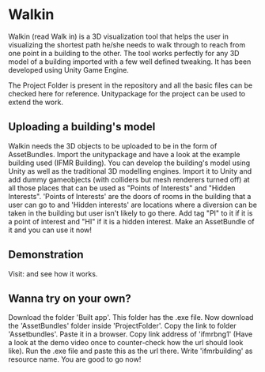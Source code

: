 # Walkin
Walkin (read Walk in) is a 3D visualization tool that helps the user in visualizing the shortest path he/she needs to walk through to reach from one point in a building to the other. The tool works perfectly for any 3D model of a building imported with a few well defined tweaking. It has been developed using Unity Game Engine.

The Project Folder is present in the repository and all the basic files can be checked here for reference. Unitypackage for the project can be used to extend the work.

## Uploading a building's model
Walkin needs the 3D objects to be uploaded to be in the form of AssetBundles. Import the unitypackage and have a look at the example building used (IFMR Building). You can develop the building's model using Unity as well as the traditional 3D modelling engines. Import it to Unity and add dummy gameobjects (with colliders but mesh renderers turned off) at all those places that can be used as "Points of Interests" and "Hidden Interests". 'Points of Interests' are the doors of rooms in the building that a user can go to and 'Hidden interests' are locations where a diversion can be taken in the building but user isn't likely to go there. Add tag "PI" to it if it is a point of interest and "HI" if it is a hidden interest. Make an AssetBundle of it and you can use it now!

## Demonstration
Visit: and see how it works.

## Wanna try on your own?
Download the folder 'Built app'. This folder has the .exe file. Now download the 'AssetBundles' folder inside 'ProjectFolder'. Copy the link to folder 'Assetbundles'. Paste it in a browser. Copy link address of 'ifmrbng1' (Have a look at the demo video once to counter-check how the url should look like). Run the .exe file and paste this as the url there. Write 'ifmrbuilding' as resource name. You are good to go now! 
